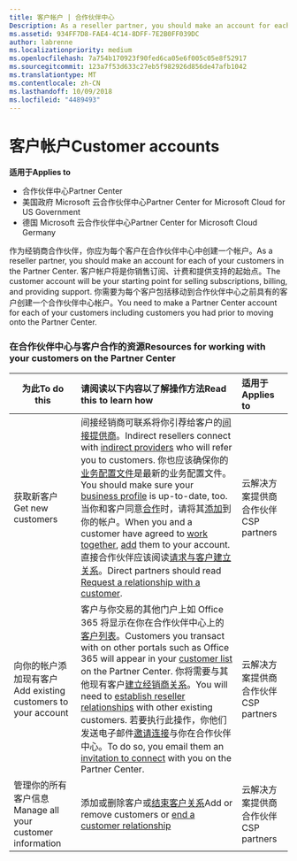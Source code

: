 ```yaml
---
title: 客户帐户 | 合作伙伴中心
Description: As a reseller partner, you should make an account for each of your customers in Partner Center. The customer account will be your starting point for selling subscriptions, billing, and providing support.
ms.assetid: 934FF7D8-FAE4-4C14-8DFF-7E2B0FF039DC
author: labrenne
ms.localizationpriority: medium
ms.openlocfilehash: 7a754b170923f90fed6ca05e6f005c05e8f52917
ms.sourcegitcommit: 123a7f53d633c27eb5f982926d856de47afb1042
ms.translationtype: MT
ms.contentlocale: zh-CN
ms.lasthandoff: 10/09/2018
ms.locfileid: "4489493"
---
```

# <a name="customer-accounts"></a><span data-ttu-id="b95da-102">客户帐户</span><span class="sxs-lookup"><span data-stu-id="b95da-102">Customer accounts</span></span>

**<span data-ttu-id="b95da-103">适用于</span><span class="sxs-lookup"><span data-stu-id="b95da-103">Applies to</span></span>**

-  <span data-ttu-id="b95da-104">合作伙伴中心</span><span class="sxs-lookup"><span data-stu-id="b95da-104">Partner Center</span></span>
-  <span data-ttu-id="b95da-105">美国政府 Microsoft 云合作伙伴中心</span><span class="sxs-lookup"><span data-stu-id="b95da-105">Partner Center for Microsoft Cloud for US Government</span></span>
-  <span data-ttu-id="b95da-106">德国 Microsoft 云合作伙伴中心</span><span class="sxs-lookup"><span data-stu-id="b95da-106">Partner Center for Microsoft Cloud Germany</span></span>

<span data-ttu-id="b95da-107">作为经销商合作伙伴，你应为每个客户在合作伙伴中心中创建一个帐户。</span><span class="sxs-lookup"><span data-stu-id="b95da-107">As a reseller partner, you should make an account for each of your customers in the Partner Center.</span></span> <span data-ttu-id="b95da-108">客户帐户将是你销售订阅、计费和提供支持的起始点。</span><span class="sxs-lookup"><span data-stu-id="b95da-108">The customer account will be your starting point for selling subscriptions, billing, and providing support.</span></span> <span data-ttu-id="b95da-109">你需要为每个客户包括移动到合作伙伴中心之前具有的客户创建一个合作伙伴中心帐户。</span><span class="sxs-lookup"><span data-stu-id="b95da-109">You need to make a Partner Center account for each of your customers including customers you had prior to moving onto the Partner Center.</span></span>

### <a name="resources-for-working-with-your-customers-on-the-partner-center"></a><span data-ttu-id="b95da-110">在合作伙伴中心与客户合作的资源</span><span class="sxs-lookup"><span data-stu-id="b95da-110">Resources for working with your customers on the Partner Center</span></span>

|**<span data-ttu-id="b95da-111">为此</span><span class="sxs-lookup"><span data-stu-id="b95da-111">To do this</span></span>**   |**<span data-ttu-id="b95da-112">请阅读以下内容以了解操作方法</span><span class="sxs-lookup"><span data-stu-id="b95da-112">Read this to learn how</span></span>**   |**<span data-ttu-id="b95da-113">适用于</span><span class="sxs-lookup"><span data-stu-id="b95da-113">Applies to</span></span>**|
|-----------------|:----------------------------|:--------------|
|<span data-ttu-id="b95da-114">获取新客户</span><span class="sxs-lookup"><span data-stu-id="b95da-114">Get new customers</span></span>|<span data-ttu-id="b95da-115">间接经销商可联系将你引荐给客户的[间接提供商](indirect-reseller-tasks-in-partner-center.md)。</span><span class="sxs-lookup"><span data-stu-id="b95da-115">Indirect resellers connect with [indirect providers](indirect-reseller-tasks-in-partner-center.md) who will refer you to customers.</span></span> <span data-ttu-id="b95da-116">你也应该确保你的[业务配置文件](create-a-marketing-profile.md)是最新的业务配置文件。</span><span class="sxs-lookup"><span data-stu-id="b95da-116">You should make sure your [business profile](create-a-marketing-profile.md) is up-to-date, too.</span></span> <span data-ttu-id="b95da-117">当你和客户同意[合作](responding-to-referrals.md)时，请将其[添加](add-a-new-customer.md)到你的帐户。</span><span class="sxs-lookup"><span data-stu-id="b95da-117">When you and a customer have agreed to [work together](responding-to-referrals.md), [add](add-a-new-customer.md) them to your account.</span></span> <span data-ttu-id="b95da-118">直接合作伙伴应该阅读[请求与客户建立关系](request-a-relationship-with-a-customer.md)。</span><span class="sxs-lookup"><span data-stu-id="b95da-118">Direct partners should read [ Request a relationship with a customer](request-a-relationship-with-a-customer.md).</span></span>|<span data-ttu-id="b95da-119">云解决方案提供商合作伙伴</span><span class="sxs-lookup"><span data-stu-id="b95da-119">CSP partners</span></span>|
|<span data-ttu-id="b95da-120">向你的帐户添加现有客户</span><span class="sxs-lookup"><span data-stu-id="b95da-120">Add existing customers to your account</span></span>   | <span data-ttu-id="b95da-121">客户与你交易的其他门户上如 Office 365 将显示在你在合作伙伴中心上的[客户列表](see-your-customer-list.md)。</span><span class="sxs-lookup"><span data-stu-id="b95da-121">Customers you transact with on other portals such as Office 365 will appear in your [customer list](see-your-customer-list.md) on the Partner Center.</span></span> <span data-ttu-id="b95da-122">你将需要与其他现有客户[建立经销商关系](indirect-reseller-tasks-in-partner-center.md)。</span><span class="sxs-lookup"><span data-stu-id="b95da-122">You will need to [establish reseller relationships](indirect-reseller-tasks-in-partner-center.md) with other existing customers.</span></span> <span data-ttu-id="b95da-123">若要执行此操作，你他们发送电子邮件[邀请连接](responding-to-referrals.md)与你在合作伙伴中心。</span><span class="sxs-lookup"><span data-stu-id="b95da-123">To do so, you email them an [invitation to connect](responding-to-referrals.md) with you on the Partner Center.</span></span>   | <span data-ttu-id="b95da-124">云解决方案提供商合作伙伴</span><span class="sxs-lookup"><span data-stu-id="b95da-124">CSP partners</span></span>   |
|<span data-ttu-id="b95da-125">管理你的所有客户信息</span><span class="sxs-lookup"><span data-stu-id="b95da-125">Manage all your customer information</span></span>   | <span data-ttu-id="b95da-126">添加或删除客户或[结束客户关系](remove-a-relationship.md)</span><span class="sxs-lookup"><span data-stu-id="b95da-126">Add or remove customers or [end a customer relationship](remove-a-relationship.md)</span></span>|   <span data-ttu-id="b95da-127">云解决方案提供商合作伙伴</span><span class="sxs-lookup"><span data-stu-id="b95da-127">CSP partners</span></span> |